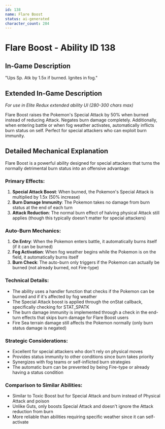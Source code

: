 ```yaml
---
id: 138
name: Flare Boost
status: ai-generated
character_count: 284
---
```


# Flare Boost - Ability ID 138

## In-Game Description
"Ups Sp. Atk by 1.5x if burned. Ignites in fog."

## Extended In-Game Description
*For use in Elite Redux extended ability UI (280-300 chars max)*

Flare Boost raises the Pokemon's Special Attack by 50% when burned instead of reducing Attack. Negates burn damage completely. Additionally, when entering battle or when fog weather activates, automatically inflicts burn status on self. Perfect for special attackers who can exploit burn immunity.

## Detailed Mechanical Explanation

Flare Boost is a powerful ability designed for special attackers that turns the normally detrimental burn status into an offensive advantage:

### Primary Effects:
1. **Special Attack Boost**: When burned, the Pokemon's Special Attack is multiplied by 1.5x (50% increase)
2. **Burn Damage Immunity**: The Pokemon takes no damage from burn status at the end of each turn
3. **Attack Reduction**: The normal burn effect of halving physical Attack still applies (though this typically doesn't matter for special attackers)

### Auto-Burn Mechanics:
1. **On Entry**: When the Pokemon enters battle, it automatically burns itself (if it can be burned)
2. **Fog Activation**: When fog weather begins while the Pokemon is on the field, it automatically burns itself
3. **Burn Check**: The auto-burn only triggers if the Pokemon can actually be burned (not already burned, not Fire-type)

### Technical Details:
- The ability uses a handler function that checks if the Pokemon can be burned and if it's affected by fog weather
- The Special Attack boost is applied through the onStat callback, specifically checking for STAT_SPATK
- The burn damage immunity is implemented through a check in the end-turn effects that skips burn damage for Flare Boost users
- Fire Sea terrain damage still affects the Pokemon normally (only burn status damage is negated)

### Strategic Considerations:
- Excellent for special attackers who don't rely on physical moves
- Provides status immunity to other conditions since burn takes priority
- Synergizes with fog teams or self-inflicted burn strategies
- The automatic burn can be prevented by being Fire-type or already having a status condition

### Comparison to Similar Abilities:
- Similar to Toxic Boost but for Special Attack and burn instead of Physical Attack and poison
- Unlike Guts, only boosts Special Attack and doesn't ignore the Attack reduction from burn
- More reliable than abilities requiring specific weather since it can self-activate